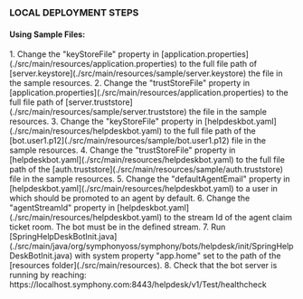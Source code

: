 <h3>LOCAL DEPLOYMENT STEPS</h3>
<h4>Using Sample Files: </h4>
   1. Change the "keyStoreFile" property in [application.properties](./src/main/resources/application.properties) to the 
   full file path of [server.keystore](./src/main/resources/sample/server.keystore) the  file in the sample resources.
   2. Change the "trustStoreFile" property in [application.properties](./src/main/resources/application.properties) to the 
   full file path of [server.truststore](./src/main/resources/sample/server.truststore) the  file in the sample resources.
   3. Change the "keyStoreFile" property in [helpdeskbot.yaml](./src/main/resources/helpdeskbot.yaml) to the 
   full file path of the [bot.user1.p12](./src/main/resources/sample/bot.user1.p12) file in the sample resources.
   4. Change the "trustStoreFile" property in [helpdeskbot.yaml](./src/main/resources/helpdeskbot.yaml) to the 
   full file path of the [auth.truststore](./src/main/resources/sample/auth.truststore) file in the sample resources.
   5. Change the "defaultAgentEmail" property in [helpdeskbot.yaml](./src/main/resources/helpdeskbot.yaml) to a user
    in which should be promoted to an agent by default.
   6. Change the "agentStreamId" property in [helpdeskbot.yaml](./src/main/resources/helpdeskbot.yaml) to the stream Id of
    the agent claim ticket room. The bot must be in the defined stream.
   7. Run [SpringHelpDeskBotInit.java](./src/main/java/org/symphonyoss/symphony/bots/helpdesk/init/SpringHelpDeskBotInit.java)
   with system property "app.home" set to the path of the [resources folder](./src/main/resources).
   8. Check that the bot server is running by reaching: https://localhost.symphony.com:8443/helpdesk/v1/Test/healthcheck